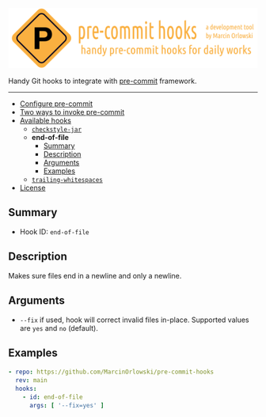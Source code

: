 ![pre-commit-hooks logo](../artwork/logo.png)

Handy Git hooks to integrate with [pre-commit](http://pre-commit.com/) framework.

---

<!--TOC-->

- [Configure pre-commit](#configure-pre-commit)
- [Two ways to invoke pre-commit](#two-ways-to-invoke-pre-commit)
- [Available hooks](#available-hooks)
  - [`checkstyle-jar`](#checkstyle-jar)
  - **end-of-file**
    * [Summary](#summary)
    * [Description](#description)
    * [Arguments](#arguments)
    * [Examples](#examples)
  - [`trailing-whitespaces`](#trailing-whitespaces)
- [License](#license)

<!--TOC-->

## Summary ##

* Hook ID: `end-of-file`

## Description ##

Makes sure files end in a newline and only a newline.

## Arguments ##

* `--fix` if used, hook will correct invalid files in-place. Supported values are `yes` and `no` (default).

## Examples ##

```yaml
- repo: https://github.com/MarcinOrlowski/pre-commit-hooks
  rev: main
  hooks:
    - id: end-of-file
      args: [ '--fix=yes' ]
```

